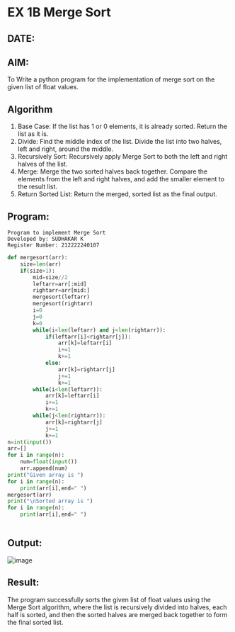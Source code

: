 # EX 1B Merge Sort
## DATE:
## AIM:
To Write a python program for the implementation of merge sort on the given list of float values.

## Algorithm
1. Base Case: If the list has 1 or 0 elements, it is already sorted. Return the list as it is.
2. Divide: Find the middle index of the list. Divide the list into two halves, left and right, around the middle.
3. Recursively Sort: Recursively apply Merge Sort to both the left and right halves of the list.
4. Merge: Merge the two sorted halves back together. Compare the elements from the left and right halves, and add the smaller element to the result list.
5. Return Sorted List: Return the merged, sorted list as the final output.  
## Program:
```
Program to implement Merge Sort
Developed by: SUDHAKAR K
Register Number: 212222240107
```
```PYTHON
def mergesort(arr):
    size=len(arr)
    if(size>1):
        mid=size//2
        leftarr=arr[:mid]
        rightarr=arr[mid:]
        mergesort(leftarr)
        mergesort(rightarr)
        i=0
        j=0
        k=0
        while(i<len(leftarr) and j<len(rightarr)):
            if(leftarr[i]<rightarr[j]):
                arr[k]=leftarr[i]
                i+=1
                k+=1
            else:
                arr[k]=rightarr[j]
                j+=1
                k+=1
        while(i<len(leftarr)):
            arr[k]=leftarr[i]
            i+=1
            k+=1
        while(j<len(rightarr)):
            arr[k]=rightarr[j]
            j+=1
            k+=1
n=int(input())
arr=[]
for i in range(n):
    num=float(input())
    arr.append(num)
print("Given array is ")
for i in range(n):
    print(arr[i],end=" ")
mergesort(arr)
print("\nSorted array is ")
for i in range(n):
    print(arr[i],end=" ")
        
```
## Output:

![image](https://github.com/user-attachments/assets/0382b942-2bfb-4b5f-a85e-a3a1b4175466)


## Result:
The program successfully sorts the given list of float values using the Merge Sort algorithm, where the list is recursively divided into halves, each half is sorted, and then the sorted halves are merged back together to form the final sorted list.
